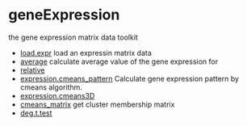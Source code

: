 # geneExpression

the gene expression matrix data toolkit

+ [load.expr](geneExpression/load.expr.1) load an expressin matrix data
+ [average](geneExpression/average.1) calculate average value of the gene expression for
+ [relative](geneExpression/relative.1) 
+ [expression.cmeans_pattern](geneExpression/expression.cmeans_pattern.1) Calculate gene expression pattern by cmeans algorithm.
+ [expression.cmeans3D](geneExpression/expression.cmeans3D.1) 
+ [cmeans_matrix](geneExpression/cmeans_matrix.1) get cluster membership matrix
+ [deg.t.test](geneExpression/deg.t.test.1) 

